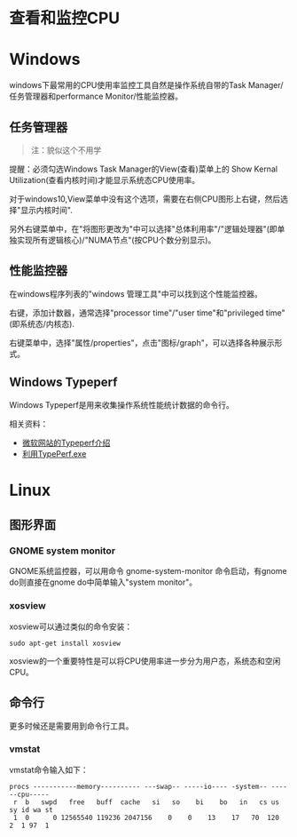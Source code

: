 查看和监控CPU
==========




# Windows

windows下最常用的CPU使用率监控工具自然是操作系统自带的Task Manager/任务管理器和performance Monitor/性能监控器。

## 任务管理器

> 注：貌似这个不用学

提醒：必须勾选Windows Task Manager的View(查看)菜单上的 Show Kernal Utilization(查看内核时间)才能显示系统态CPU使用率。

对于windows10,View菜单中没有这个选项，需要在右侧CPU图形上右键，然后选择"显示内核时间".

另外右键菜单中，在"将图形更改为"中可以选择"总体利用率"/"逻辑处理器"(即单独实现所有逻辑核心)/"NUMA节点"(按CPU个数分别显示)。

## 性能监控器

在windows程序列表的"windows 管理工具"中可以找到这个性能监控器。

右键，添加计数器，通常选择"processor time"/"user time"和"privileged time"(即系统态/内核态).

右键菜单中，选择"属性/properties"，点击"图标/graph"，可以选择各种展示形式。

## Windows Typeperf

Windows Typeperf是用来收集操作系统性能统计数据的命令行。

相关资料：

- [微软网站的Typeperf介绍](https://technet.microsoft.com/en-us/library/bb490960.aspx)
- [利用TypePerf.exe](http://www.cnblogs.com/qanholas/archive/2011/06/18/2084455.html)

# Linux

## 图形界面

### GNOME system monitor

GNOME系统监控器，可以用命令 gnome-system-monitor 命令启动，有gnome do则直接在gnome do中简单输入"system monitor"。

### xosview

xosview可以通过类似的命令安装：

	sudo apt-get install xosview

xosview的一个重要特性是可以将CPU使用率进一步分为用户态，系统态和空闲CPU。

## 命令行

更多时候还是需要用到命令行工具。

### vmstat

vmstat命令输入如下：

    procs -----------memory---------- ---swap-- -----io---- -system-- ------cpu-----
     r  b   swpd   free   buff  cache   si   so    bi    bo   in   cs us sy id wa st
     1  0      0 12565540 119236 2047156    0    0    13    17   70  120  2  1 97  1








